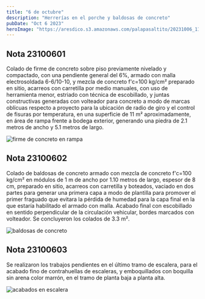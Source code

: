 ```yaml
---
title: "6 de octubre"
description: "Herrerías en el porche y baldosas de concreto"
pubDate: "Oct 6 2023"
heroImage: "https://aresdico.s3.amazonaws.com/palapasaltito/20231006_114527.jpg"
---
```


## Nota 23100601

Colado de firme de concreto sobre piso previamente nivelado y compactado, con una pendiente general del 6%, armado con malla electrosoldada 6-6/10-10, y mezcla de concreto f'c=100 kg/cm² preparado en sitio, acarreos con carretilla por medio manuales, con uso de herramienta menor, estriado con técnica de escobillado, y juntas constructivas generadas con volteador para concreto a modo de marcas oblícuas respecto a proyecto para la ubicación de radio de giro y el control de fisuras por temperatura, en una superficie de 11 m² aproximadamente, en área de rampa frente a bodega exterior, generando una piedra de 2.1 metros de ancho y 5.1 metros de largo.

![firme de concreto en rampa](https://aresdico.s3.amazonaws.com/palapasaltito/20231006_114512.jpg "firme de concreto en rampa")

## Nota 23100602

Colado de baldosas de concreto armado con mezcla de concreto f'c=100 kg/cm² en módulos de 1 m de ancho por 1.10 metros de largo, espesor de 8 cm, preparado en sitio, acarreos con carretilla y boteados, vaciado en dos partes para generar una primera capa a modo de plantilla para promover el primer fraguado que evitara la pérdida de humedad para la capa final en la que estaría habilitado el armado con malla. Acabado final con escobillado en sentido perpendicular de la circulación vehicular, bordes marcados con volteador. Se concluyeron los colados de 3.3 m².

![baldosas de concreto](https://aresdico.s3.amazonaws.com/palapasaltito/20231006_114527.jpg "baldosas de concreto")

## Nota 23100603

Se realizaron los trabajos pendientes en el último tramo de escalera, para el acabado fino de contrahuellas de escaleras, y emboquillados con boquilla sin arena color marrón, en el tramo de planta baja a planta alta.

![acabados en escalera](https://aresdico.s3.amazonaws.com/palapasaltito/20231006_114806.jpg "acabados en escalera")
